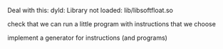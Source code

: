 Deal with this:
    dyld: Library not loaded: lib/libsoftfloat.so

check that we can run a little program with instructions that we choose

implement a generator for instructions (and programs)